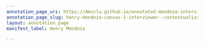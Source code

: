 ```yaml
---
annotation_page_uri: https://Amcclu.github.io/annotated-mendoza-interview/annotations/henry-mendoza-canvas-1-interviewer--contextualization--specific-question.json
annotation_page_slug: henry-mendoza-canvas-1-interviewer--contextualization--specific-question
layout: annotation_page
manifest_label: Henry Mendoza

---
```

